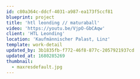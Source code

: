 ```yaml
---
id: c80a364c-ddcf-4031-a987-ea173f5ccf81
blueprint: project
title: 'htl leonding // maturaball'
video: 'https://youtu.be/VjpO-GbCAqw'
client: 'HTL Leonding'
location: 'Kaufmännischer Palast, Linz'
template: work-detail
updated_by: 3b1835fb-f772-46f8-877c-2057921937cd
updated_at: 1680285269
thumbnail:
  - maxresdefault.jpg
---
```

